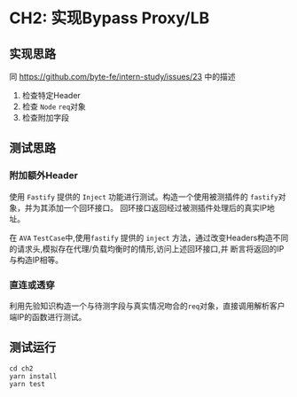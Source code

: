 # CH2: 实现Bypass Proxy/LB

## 实现思路

同 https://github.com/byte-fe/intern-study/issues/23 中的描述

1. 检查特定Header
2. 检查 `Node` `req`对象
3. 检查附加字段

## 测试思路

### 附加额外Header

使用 `Fastify` 提供的 `Inject` 功能进行测试。构造一个使用被测插件的 `fastify`对象，并为其添加一个回环接口。
回环接口返回经过被测插件处理后的真实IP地址。

在 `AVA` `TestCase`中,使用`fastify` 提供的 `inject` 方法，通过改变Headers构造不同的请求头,模拟存在代理/负载均衡时的情形,访问上述回环接口,并
断言将返回的IP与构造IP相等。

### 直连或透穿

利用先验知识构造一个与待测字段与真实情况吻合的`req`对象，直接调用解析客户端IP的函数进行测试。

## 测试运行

```shell
cd ch2
yarn install
yarn test
```